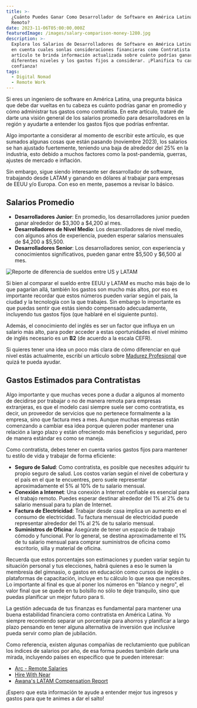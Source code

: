 ```yaml
---
title: >-
  ¿Cuánto Puedes Ganar Como Desarrollador de Software en América Latina siendo
  Remoto?
date: 2023-11-06T05:00:00.000Z
featuredImage: /images/salary-comparison-money-1280.jpg
description: >-
  Explora los Salarios de Desarrolladores de Software en América Latina y toma
  en cuenta cuales sonlas consideraciones financieras como Contratista. Este
  artículo te brinda información actualizada sobre cuánto podrías ganar en
  diferentes niveles y los gastos fijos a considerar. ¡Planifica tu carrera con
  confianza!
tags:
  - Digital Nomad
  - Remote Work
---
```


Si eres un ingeniero de software en América Latina, una pregunta básica que debe dar vueltas en tu cabeza es cuánto podrías ganar en promedio y cómo administrar tus gastos como contratista. En este artículo, trataré de darte una visión general de los salarios promedio para desarrolladores en la región y ayudarte a entender los gastos fijos que podrías enfrentar.

Algo importante a considerar al momento de escribir este artículo, es que sumados algunas cosas que están pasando (noviembre 2023), los salarios se han ajustado fuertemente, teniendo una baja de alrededor del 25% en la industria, esto debido a muchos factores como la post-pandemia, guerras, ajustes de mercado e inflación.

Sin embargo, sigue siendo interesante ser desarrollador de software, trabajando desde LATAM y ganando en dólares al trabajar para empresas de EEUU y/o Europa.  Con eso en mente, pasemos a revisar lo básico.

## Salarios Promedio

* **Desarrolladores Junior**: En promedio, los desarrolladores junior pueden ganar alrededor de $3,300 a $4,200 al mes.
* **Desarrolladores de Nivel Medio**: Los desarrolladores de nivel medio, con algunos años de experiencia, pueden esperar salarios mensuales de $4,200 a $5,500.
* **Desarrolladores Senior**: Los desarrolladores senior, con experiencia y conocimientos significativos, pueden ganar entre $5,500 y $6,500 al mes.

![Reporte de diferencia de sueldos entre US y LATAM](</photos/Screenshot 2023-11-06 at 12.09.25.png> "Reporte de diferencia de sueldos entre US y LATAM")

Si bien al comparar el sueldo entre EEUU y LATAM es mucho más bajo de lo que pagarían allá, también los gastos son mucho más altos, por eso es importante recordar que estos números pueden variar según el país, la ciudad y la tecnología con la que trabajes.  Sin embargo lo importante es que puedas sentir que estás siendo compensado adecuadamente, incluyendo tus gastos fijos (que hablaré en el siguiente punto).

Además, el conocimiento del inglés es ser un factor que influya en un salario más alto, para poder acceder a estas oportunidades el nivel mínimo de inglés necesario es un **B2** (de acuerdo a la escala CEFR).

Si quieres tener una idea un poco más clara de cómo diferenciar en qué nivel estás actualmente, escribí un artículo sobre [Madurez Profesional](https://ivan.campananaranjo.com/posts/madurez-profesional-en-ti-que-separa-a-un-junior-de-un-senior "Madurez Profesional") que quizá te pueda ayudar.

## Gastos Estimados para Contratistas

Algo importante y que muchas veces pone a dudar a algunos al momento de decidirse por trabajar o no de manera remota para empresas extranjeras, es que el modelo casi siempre suele ser como contratista, es decir, un proveedor de servicios que no pertenece formalmente a la empresa, sino que factura mes a mes.  Aunque muchas empresas están comenzando a cambiar esa idea porque quieren poder mantener una relación a largo plazo y están ofreciendo más beneficios y seguridad, pero de manera estándar es como se maneja.

Como contratista, debes tener en cuenta varios gastos fijos para mantener tu estilo de vida y trabajar de forma eficiente:

* **Seguro de Salud**: Como contratista, es posible que necesites adquirir tu propio seguro de salud. Los costos varían según el nivel de cobertura y el país en el que te encuentres, pero suele representar aproximadamente el 5% al 10% de tu salario mensual.
* **Conexión a Internet**: Una conexión a Internet confiable es esencial para el trabajo remoto. Puedes esperar destinar alrededor del 1% al 2% de tu salario mensual para tu plan de Internet.
* **Factura de Electricidad**: Trabajar desde casa implica un aumento en el consumo de electricidad. Tu factura mensual de electricidad puede representar alrededor del 1% al 2% de tu salario mensual.
* **Suministros de Oficina**: Asegúrate de tener un espacio de trabajo cómodo y funcional. Por lo general, se destina aproximadamente el 1% de tu salario mensual para comprar suministros de oficina como escritorio, silla y material de oficina.

Recuerda que estos porcentajes son estimaciones y pueden variar según tu situación personal y tus elecciones, habrá quienes a eso le sumen la membresía del gimnasio, o gastos en educación como cursos de inglés o plataformas de capacitación, incluye en tu cálculo lo que sea que necesites.  Lo importante al final es que al poner los números en "blanco y negro", el valor final que se quede en tu bolsillo no sólo te deje tranquilo, sino que puedas planificar un mejor futuro para ti.

La gestión adecuada de tus finanzas es fundamental para mantener una buena estabilidad financiera como contratista en América Latina.  Yo siempre recomiendo separar un porcentaje para ahorros y planificar a largo plazo pensando en tener alguna alternativa de inversión que inclusive pueda servir como plan de jubilación.

Como referencia, existen algunas compañías de reclutamiento que publican los índices de salarios por año, de esa forma puedes también darle una mirada, incluyendo países en específico que te pueden interesar:

* [Arc - Remote Salaries](https://arc.dev/salaries "Remote Salaries")
* [Hire With Near](https://www.hirewithnear.com/salary-guide-us-vs-latam)
* [Awana's LATAM Compensation Report](https://www.awana.io/latam-compensation-report-guide-understand-developer-salary "Awana Compensation Re")

¡Espero que esta información te ayude a entender mejor tus ingresos y gastos para que te animes a dar el salto!
